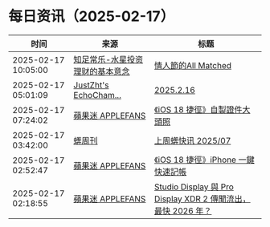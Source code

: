 ﻿# 每日资讯（2025-02-17）

|时间|来源|标题|
|---|---|---|
|2025-02-17 10:05:00|[知足常乐-水星投资理财的基本意念](http://mercurychong.blogspot.com/feeds/posts/default)|[情人節的All Matched](http://mercurychong.blogspot.com/2025/02/all-matched.html)|
|2025-02-17 05:01:09|[JustZht's EchoCham...](https://www.justzht.com/rss/)|[2025.2.16](https://www.justzht.com/2025-2-16/)|
|2025-02-17 07:24:02|[蘋果迷 APPLEFANS](https://applefans.today/feed/)|[《iOS 18 捷徑》自製證件大頭照](https://applefans.today/2024-08-shortcuts-ios-18-id-photo-maker/)|
|2025-02-17 03:42:00|[蠎周刊](https://weekly.pychina.org/feeds/all.atom.xml)|[上周蠎快讯 2025/07](https://weekly.pychina.org/pyrecap/pyrw-2507.html)|
|2025-02-17 02:52:47|[蘋果迷 APPLEFANS](https://applefans.today/feed/)|[《iOS 18 捷徑》iPhone 一鍵快速記帳](https://applefans.today/2025-02-ios-18-iphone-shortcuts-numbers-accounting/)|
|2025-02-17 02:18:55|[蘋果迷 APPLEFANS](https://applefans.today/feed/)|[Studio Display 與 Pro Display XDR 2 傳聞流出，最快 2026 年？](https://applefans.today/2025-02-apple-display-rumors/)|
